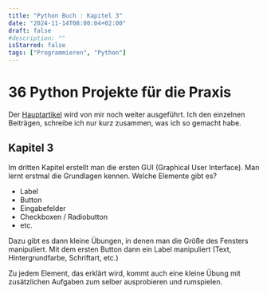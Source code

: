 ```yaml
---
title: "Python Buch : Kapitel 3"
date: "2024-11-14T08:00:04+02:00"
draft: false
#description: ""
isStarred: false
tags: ["Programmieren", "Python"]
---
```

# 36 Python Projekte für die Praxis
Der [Hauptartikel](https://beckmann-md.de/posts/2024-11-07_python/#drittes-kapitel) wird von mir noch weiter ausgeführt.
Ich den einzelnen Beiträgen, schreibe ich nur kurz zusammen, was ich so gemacht habe.

## Kapitel 3
Im dritten Kapitel erstellt man die ersten GUI (Graphical User Interface).
Man lernt erstmal die Grundlagen kennen. Welche Elemente gibt es?
- Label
- Button
- Eingabefelder
- Checkboxen / Radiobutton
- etc.

Dazu gibt es dann kleine Übungen, in denen man die Größe des Fensters manipuliert.
Mit dem ersten Button dann ein Label manipuliert (Text, Hintergrundfarbe, Schriftart, etc.)

Zu jedem Element, das erklärt wird, kommt auch eine kleine Übung mit zusätzlichen Aufgaben zum selber ausprobieren und rumspielen.